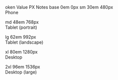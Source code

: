 oken	Value	PX	Notes
base	0em	0px	
sm	30em	480px	
Phone

md	48em	768px	
Tablet (portrait)

lg	62em	992px	
Tablet (landscape)

xl	80em	1280px	
Desktop

2xl	96em	1536px	
Desktop (large)